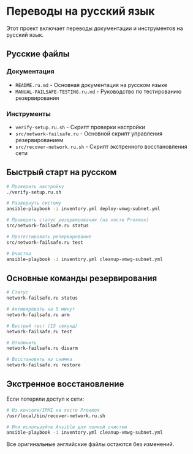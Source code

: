# Переводы на русский язык

Этот проект включает переводы документации и инструментов на русский язык.

## Русские файлы

### Документация

- `README.ru.md` - Основная документация на русском языке
- `MANUAL-FAILSAFE-TESTING.ru.md` - Руководство по тестированию резервирования

### Инструменты

- `verify-setup.ru.sh` - Скрипт проверки настройки
- `src/network-failsafe.ru` - Основной скрипт управления резервированием
- `src/recover-network.ru.sh` - Скрипт экстренного восстановления сети

## Быстрый старт на русском

```bash
# Проверить настройку
./verify-setup.ru.sh

# Развернуть систему
ansible-playbook -i inventory.yml deploy-vmwg-subnet.yml

# Проверить статус резервирования (на хосте Proxmox)
src/network-failsafe.ru status

# Протестировать резервирование
src/network-failsafe.ru test

# Очистка
ansible-playbook -i inventory.yml cleanup-vmwg-subnet.yml
```

## Основные команды резервирования

```bash
# Статус
network-failsafe.ru status

# Активировать на 5 минут
network-failsafe.ru arm

# Быстрый тест (15 секунд)
network-failsafe.ru test

# Отключить
network-failsafe.ru disarm

# Восстановить из снимка
network-failsafe.ru restore
```

## Экстренное восстановление

Если потеряли доступ к сети:

```bash
# Из консоли/IPMI на хосте Proxmox
/usr/local/bin/recover-network.ru.sh

# Или используйте Ansible для полной очистки
ansible-playbook -i inventory.yml cleanup-vmwg-subnet.yml
```

Все оригинальные английские файлы остаются без изменений.
